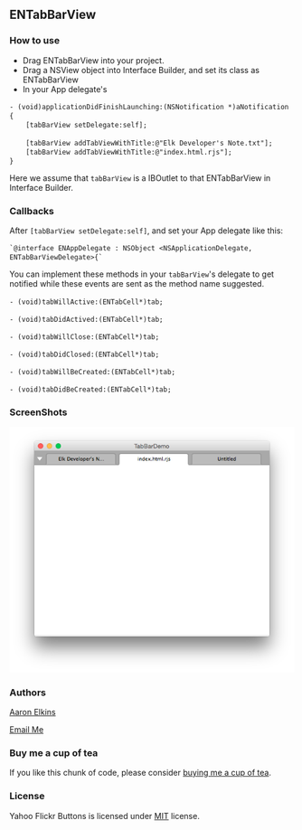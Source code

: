 ## ENTabBarView

### How to use

* Drag ENTabBarView into your project.
* Drag a NSView object into Interface Builder, and set its class as ENTabBarView
* In your App delegate's 

```
- (void)applicationDidFinishLaunching:(NSNotification *)aNotification
{   
    [tabBarView setDelegate:self];
    
    [tabBarView addTabViewWithTitle:@"Elk Developer's Note.txt"];
    [tabBarView addTabViewWithTitle:@"index.html.rjs"];
}
```
  
  Here we assume that `tabBarView` is a IBOutlet to that ENTabBarView in Interface Builder.


### Callbacks

After `[tabBarView setDelegate:self]`, and set your App delegate like this: 

	`@interface ENAppDelegate : NSObject <NSApplicationDelegate, ENTabBarViewDelegate>{`
	
You can implement these methods in your `tabBarView`'s delegate to get notified while these events are sent as the method name suggested.

`- (void)tabWillActive:(ENTabCell*)tab;`

`- (void)tabDidActived:(ENTabCell*)tab;`

`- (void)tabWillClose:(ENTabCell*)tab;`

`- (void)tabDidClosed:(ENTabCell*)tab;`

`- (void)tabWillBeCreated:(ENTabCell*)tab;`

`- (void)tabDidBeCreated:(ENTabCell*)tab;`

### ScreenShots

![image](https://raw.githubusercontent.com/aaron-elkins/ENTabBarView/master/ENTabBarView.png)

### Authors

[Aaron Elkins](http://blog.pixelegg.me)

[Email Me](mailto:threcius@yahoo.com)

### Buy me a cup of tea

If you like this chunk of code, please consider [buying me a cup of tea](https://www.pixelegg.me/buy_me_tea).

### License

Yahoo Flickr Buttons is licensed under [MIT](http://opensource.org/licenses/MIT) license.
